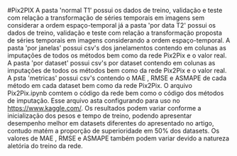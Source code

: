 #Pix2PIX
A pasta 'normal T1' possui os dados de treino, validação e teste com relação a transformação de séries temporais em imagens sem considerar a ordem espaço-temporal já a pasta 'por data T2'  possui os dados de treino, validação e teste com relação a transformação  proposta de séries temporais em imagens considerando a ordem espaço-temporal.
A pasta 'por janelas' possui csv's dos janelamentos contendo em colunas as imputações de todos os métodos bem como da rede Pix2Pix e o valor real.
A pasta 'por dataset' possui csv's por dataset contendo em colunas as imputações de todos os métodos bem como da rede Pix2Pix e o valor real.
A psta 'metricas' possui csv's contendo o MAE , RMSE e ASMAPE de cada método em cada dataset bem como da rede Pix2Pix.
O arquivo Pix2Pix.ipynb comtem o código da rede bem como o código dos métodos de imputação. Esse arquivo asta configurando para uso no https://www.kaggle.com/. Os resultados podem variar conforme a inicialização dos pesos e tempo de treino, podendo apresentar desempenho melhor em datasets diferentes do apresentado no artigo, contudo matém a proporção de superioridade em 50% dos datasets. Os valores de  MAE , RMSE e ASMAPE também podem variar devido a natureza aletória do treino da rede.
